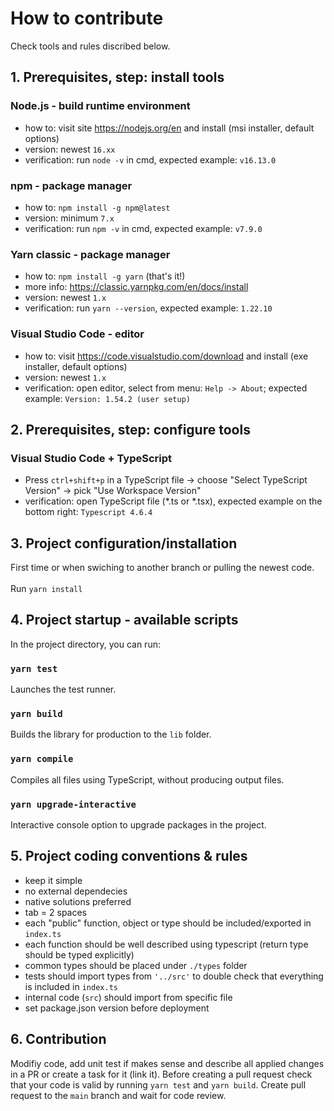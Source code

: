 # How to contribute

Check tools and rules discribed below.

## 1. Prerequisites, step: install tools

### Node.js - build runtime environment
- how to: visit site https://nodejs.org/en and install (msi installer, default options)
- version: newest `16.xx`
- verification: run `node -v` in cmd, expected example: `v16.13.0`

### npm - package manager
- how to: `npm install -g npm@latest`
- version: minimum `7.x`
- verification: run `npm -v` in cmd, expected example: `v7.9.0`

### Yarn classic - package manager
- how to: `npm install -g yarn` (that's it!)
- more info: https://classic.yarnpkg.com/en/docs/install
- version: newest `1.x`
- verification: run `yarn --version`, expected example: `1.22.10`

### Visual Studio Code - editor
- how to: visit https://code.visualstudio.com/download and install (exe installer, default options)
- version: newest `1.x`
- verification: open editor, select from menu: `Help -> About`; expected example: `Version: 1.54.2 (user setup)`

## 2. Prerequisites, step: configure tools

### Visual Studio Code + TypeScript
- Press `ctrl+shift+p` in a TypeScript file -> choose "Select TypeScript Version" -> pick "Use Workspace Version"
- verification: open TypeScript file (*.ts or *.tsx), expected example on the bottom right: `Typescript 4.6.4`

## 3. Project configuration/installation

First time or when swiching to another branch or pulling the newest code.\
\
Run `yarn install`

## 4. Project startup - available scripts

In the project directory, you can run:

### `yarn test`

Launches the test runner.

### `yarn build`

Builds the library for production to the `lib` folder.

### `yarn compile`

Compiles all files using TypeScript, without producing output files.

### `yarn upgrade-interactive`

Interactive console option to upgrade packages in the project.

## 5. Project coding conventions & rules

- keep it simple
- no external dependecies
- native solutions preferred
- tab = 2 spaces
- each "public" function, object or type should be included/exported in `index.ts`
- each function should be well described using typescript (return type should be typed explicitly)
- common types should be placed under `./types` folder
- tests should import types from `'../src'` to double check that everything is included in `index.ts`
- internal code (`src`) should import from specific file
- set package.json version before deployment

## 6. Contribution

Modifiy code, add unit test if makes sense and describe all applied changes in a PR or create a task for it (link it). Before creating a pull request check that your code is valid by running `yarn test` and `yarn build`. Create pull request to the `main` branch and wait for code review.
